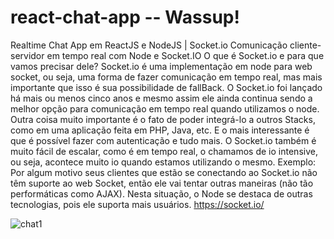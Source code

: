 # react-chat-app  -- Wassup!
Realtime Chat App em ReactJS e NodeJS | Socket.io 
Comunicação cliente-servidor em tempo real com Node e Socket.IO
O que é Socket.io e para que vamos precisar dele?
Socket.io é uma implementação em node para web socket, ou seja, uma forma de fazer comunicação em tempo real, mas mais importante que isso é sua possibilidade de fallBack. O Socket.io foi lançado há mais ou menos cinco anos e mesmo assim ele ainda continua sendo a melhor opção para comunicação em tempo real quando utilizamos o node.
Outra coisa muito importante é o fato de poder integrá-lo a outros Stacks, como em uma aplicação feita em PHP, Java, etc. E o mais interessante é que é possível fazer com autenticação e tudo mais.
O Socket.io também é muito fácil de escalar, como é em tempo real, o chamamos de io intensive, ou seja, acontece muito io quando estamos utilizando o mesmo.
Exemplo: Por algum motivo seus clientes que estão se conectando ao Socket.io não têm suporte ao web Socket, então ele vai tentar outras maneiras (não tão performáticas como AJAX). Nesta situação, o Node se destaca de outras tecnologias, pois ele suporta mais usuários.
https://socket.io/








![chat1](https://user-images.githubusercontent.com/81476932/168662653-f420e17b-5934-48fc-8cb0-a8e47dd26d06.png)

